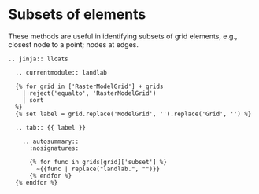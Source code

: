 # Subsets of elements

These methods are useful in identifying subsets of grid elements, e.g., closest node
to a point; nodes at edges.

```{eval-rst}
.. jinja:: llcats

  .. currentmodule:: landlab

  {% for grid in ['RasterModelGrid'] + grids
    | reject('equalto', 'RasterModelGrid')
    | sort
  %}
  {% set label = grid.replace('ModelGrid', '').replace('Grid', '') %}

  .. tab:: {{ label }}

    .. autosummary::
      :nosignatures:

      {% for func in grids[grid]['subset'] %}
        ~{{func | replace("landlab.", "")}}
      {% endfor %}
  {% endfor %}
```

